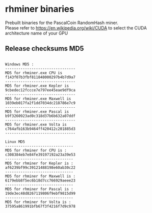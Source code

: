 # rhminer binaries 
 
Prebuilt binaries for the PascalCoin RandomHash miner.<br> 
Please refer to https://en.wikipedia.org/wiki/CUDA to select the CUDA architecture name of your GPU
 
## Release checksums MD5 
``` 
 
Windows MD5 : 
-------------------------------- 
MD5 for rhminer.exe CPU is 
f143f07b3fbf811848000297b4b7d9a7
-------------------------------- 
MD5 for rhminer.exe Kepler is 
9cbedec12fccce7e797ee45eae9df9ca
-------------------------------- 
MD5 for rhminer.exe Maxwell is 
1039eb017fa2f1dd7034dc218786e7c9
-------------------------------- 
MD5 for rhminer.exe Pascal is 
b9f3260923ad0c318d37b6b632a07ddf
-------------------------------- 
MD5 for rhminer.exe Volta is 
c764afb163b9464ff420412c201885d3
-------------------------------- 
 
Linux MD5 
-------------------------------
MD5 for rhminer for CPU is :
c308384eb7e84fe39197192a23a39e53
-------------------------------
MD5 for rhminer for Kepler is :
af6239bf99c39121488198e60ab30c22
-------------------------------
MD5 for rhminer for Maxwell is :
6179ebb8f5ec6b18d7cc766929aeee23
-------------------------------
MD5 for rhminer for Pascal is :
19de3ec48d8267119806f9ebf9815d99
-------------------------------
MD5 for rhminer for Volta is :
37595a861991bfb67f3f4216f7d9c978
``` 
